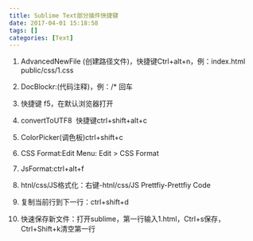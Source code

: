 ```yaml
---
title: Sublime Text部分插件快捷键
date: 2017-04-01 15:18:58
tags: []
categories: [Text]
---
```


<ol> 
 <li><p>AdvancedNewFile (创建路径文件)，快捷键Ctrl+alt+n，例：index.html&nbsp; public/css/1.css</p></li> 
 <li><p>DocBlockr:(代码注释)，例：/*&nbsp;回车</p></li> 
 <li><p>快捷键 f5，在默认浏览器打开</p></li> 
 <li><p>convertToUTF8 &nbsp;快捷键ctrl+shift+alt+c</p></li> 
 <li><p>ColorPicker(调色板)ctrl+shift+c<br /></p></li> 
 <li><p>CSS Format:Edit Menu: Edit &gt; CSS Format</p></li> 
 <li><p>JsFormat:ctrl+alt+f</p></li> 
 <li><p>htnl/css/JS格式化：右键-htnl/css/JS Prettfiy-Prettfiy Code<br /></p></li> 
 <li><p>复制当前行到下一行：ctrl+shift+d<br /></p></li> 
 <li><p>快速保存新文件：打开sublime，第一行输入1.html，Ctrl+s保存，Ctrl+Shift+k清空第一行</p></li> 
</ol>